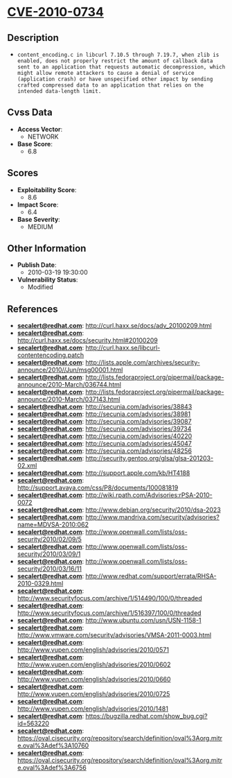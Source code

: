 
# [CVE-2010-0734](https://cve.mitre.org/cgi-bin/cvename.cgi?name=CVE-2010-0734)

## Description

- `content_encoding.c in libcurl 7.10.5 through 7.19.7, when zlib is enabled, does not properly restrict the amount of callback data sent to an application that requests automatic decompression, which might allow remote attackers to cause a denial of service (application crash) or have unspecified other impact by sending crafted compressed data to an application that relies on the intended data-length limit.`

## Cvss Data

- **Access Vector**:
  - NETWORK
- **Base Score**:
  - 6.8

## Scores

- **Exploitability Score**:
  - 8.6
- **Impact Score**:
  - 6.4
- **Base Severity**:
  - MEDIUM

## Other Information

- **Publish Date**:
  - 2010-03-19 19:30:00
- **Vulnerability Status**:
  - Modified

## References

- **secalert@redhat.com**: http://curl.haxx.se/docs/adv_20100209.html
- **secalert@redhat.com**: http://curl.haxx.se/docs/security.html#20100209
- **secalert@redhat.com**: http://curl.haxx.se/libcurl-contentencoding.patch
- **secalert@redhat.com**: http://lists.apple.com/archives/security-announce/2010//Jun/msg00001.html
- **secalert@redhat.com**: http://lists.fedoraproject.org/pipermail/package-announce/2010-March/036744.html
- **secalert@redhat.com**: http://lists.fedoraproject.org/pipermail/package-announce/2010-March/037143.html
- **secalert@redhat.com**: http://secunia.com/advisories/38843
- **secalert@redhat.com**: http://secunia.com/advisories/38981
- **secalert@redhat.com**: http://secunia.com/advisories/39087
- **secalert@redhat.com**: http://secunia.com/advisories/39734
- **secalert@redhat.com**: http://secunia.com/advisories/40220
- **secalert@redhat.com**: http://secunia.com/advisories/45047
- **secalert@redhat.com**: http://secunia.com/advisories/48256
- **secalert@redhat.com**: http://security.gentoo.org/glsa/glsa-201203-02.xml
- **secalert@redhat.com**: http://support.apple.com/kb/HT4188
- **secalert@redhat.com**: http://support.avaya.com/css/P8/documents/100081819
- **secalert@redhat.com**: http://wiki.rpath.com/Advisories:rPSA-2010-0072
- **secalert@redhat.com**: http://www.debian.org/security/2010/dsa-2023
- **secalert@redhat.com**: http://www.mandriva.com/security/advisories?name=MDVSA-2010:062
- **secalert@redhat.com**: http://www.openwall.com/lists/oss-security/2010/02/09/5
- **secalert@redhat.com**: http://www.openwall.com/lists/oss-security/2010/03/09/1
- **secalert@redhat.com**: http://www.openwall.com/lists/oss-security/2010/03/16/11
- **secalert@redhat.com**: http://www.redhat.com/support/errata/RHSA-2010-0329.html
- **secalert@redhat.com**: http://www.securityfocus.com/archive/1/514490/100/0/threaded
- **secalert@redhat.com**: http://www.securityfocus.com/archive/1/516397/100/0/threaded
- **secalert@redhat.com**: http://www.ubuntu.com/usn/USN-1158-1
- **secalert@redhat.com**: http://www.vmware.com/security/advisories/VMSA-2011-0003.html
- **secalert@redhat.com**: http://www.vupen.com/english/advisories/2010/0571
- **secalert@redhat.com**: http://www.vupen.com/english/advisories/2010/0602
- **secalert@redhat.com**: http://www.vupen.com/english/advisories/2010/0660
- **secalert@redhat.com**: http://www.vupen.com/english/advisories/2010/0725
- **secalert@redhat.com**: http://www.vupen.com/english/advisories/2010/1481
- **secalert@redhat.com**: https://bugzilla.redhat.com/show_bug.cgi?id=563220
- **secalert@redhat.com**: https://oval.cisecurity.org/repository/search/definition/oval%3Aorg.mitre.oval%3Adef%3A10760
- **secalert@redhat.com**: https://oval.cisecurity.org/repository/search/definition/oval%3Aorg.mitre.oval%3Adef%3A6756
